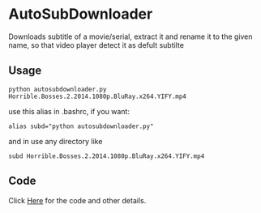 
# AutoSubDownloader
Downloads subtitle of a movie/serial, extract it and rename it to the given name, so that video player detect it as defult subtilte

## Usage
```{sh}
python autosubdownloader.py Horrible.Bosses.2.2014.1080p.BluRay.x264.YIFY.mp4
```

use this alias in .bashrc, if you want:
```{sh}
alias subd="python autosubdownloader.py"
```
and in use any directory like
```{sh}
subd Horrible.Bosses.2.2014.1080p.BluRay.x264.YIFY.mp4
```

## Code
Click [Here](https://github.com/kuberiitb/randomApps/blob/master/autosubdownloader/autosubdownloader.py) for the code and other details.
